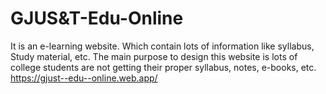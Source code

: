 # GJUS&T-Edu-Online
It is an e-learning website. Which contain lots of information like syllabus, Study material, etc. The main purpose to design this website is lots of college students are not getting their proper syllabus, notes, e-books, etc.
https://gjust--edu--online.web.app/
